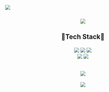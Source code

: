  ![](https://capsule-render.vercel.app/api?section=header&type=waving&height=200&color=auto&fontSize=50&animation=twinkling&text=Hyeri's%20Github👻)
 <h2 align = 'center'>
 <a href=" https://yari-blog.tistory.com/" target="_blank"><img src="https://img.shields.io/badge/T-story-000000?style=flat&logo=React&logoColor=white"/></a>
 </h2>
<h2 align = "center"> 🌟Tech Stack🌟 </h2>
<h3 align = "center">
<img src="https://img.shields.io/badge/Python-3766AB?style=flat&logo=Python&logoColor=white"/></a>
<img src="https://img.shields.io/badge/Oracle SQL-F80000?style=flat&logo=React&logoColor=white"/>
<img src="https://img.shields.io/badge/R-276DC3?style=flat&logo=React&logoColor=white"/>
<br>
<img src="https://img.shields.io/badge/django-092E20?style=flat&logo=React&logoColor=white"/>
<img src="https://img.shields.io/badge/pandas-150458?style=flat&logo=React&logoColor=white"/>
<br></br>
 
<img src="https://github-readme-stats.vercel.app/api/top-langs/?username=HyeRi95&layout=compact"><br><br>
<img src="https://github-readme-stats.vercel.app/api?username=Hyeri95&show_icons=true">
</h3>
 
 
 

 
